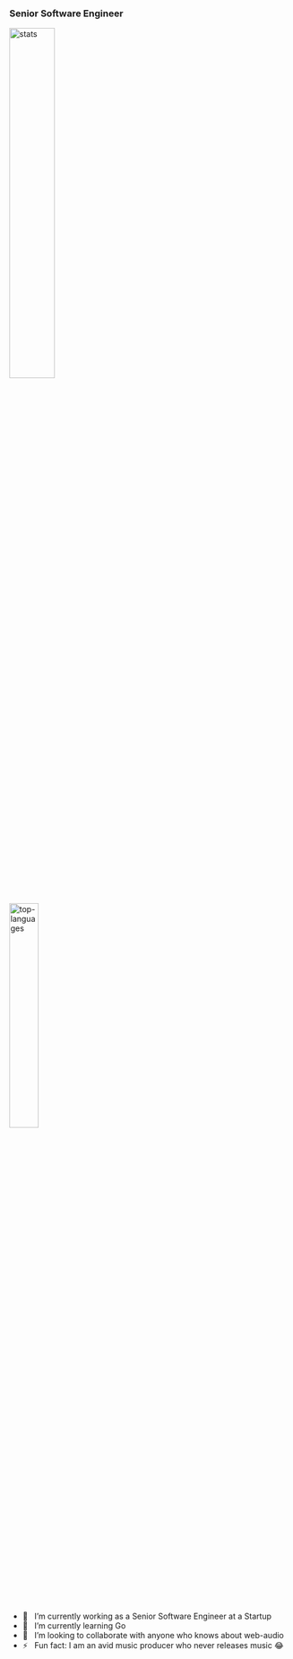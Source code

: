 ### Senior Software Engineer

<img src="https://github-readme-stats.vercel.app/api?username=Elliot-Evans-95&include_all_commits=true&count_private=true&custom_title=Stats&show_icons=true&theme=dracula" alt="stats" width="40%"/>
<br/>
<img src="https://github-readme-stats.vercel.app/api/top-langs/?username=Elliot-Evans-95&layout=compact&show_icons=true&theme=dracula" alt="top-languages" width="32%"/>
<br/>

- 🔭  &nbsp;  I’m currently working as a Senior Software Engineer at a Startup
- 🌱  &nbsp;  I’m currently learning Go
- 👯  &nbsp;  I’m looking to collaborate with anyone who knows about web-audio
- ⚡   &nbsp;  Fun fact: I am an avid music producer who never releases music 😂
